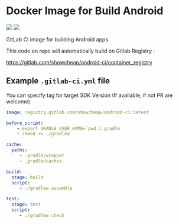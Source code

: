 # Docker Image for Build Android 
[![](https://images.microbadger.com/badges/image/showcheap/gitlab-ci-android.svg)](https://microbadger.com/images/showcheap/gitlab-ci-android "Get your own image badge on microbadger.com")
[![](https://images.microbadger.com/badges/version/showcheap/gitlab-ci-android.svg)](https://microbadger.com/images/showcheap/gitlab-ci-android "Get your own version badge on microbadger.com")

GitLab CI image for building Android apps

This code on repo will automatically build on Gitlab Registry : 

https://gitlab.com/showcheap/android-ci/container_registry

## Example `.gitlab-ci.yml` file
You can specify tag for target SDK Version (If available, if not PR are welcome)
```yml
image: registry.gitlab.com/showcheap/android-ci:latest

before_script:
    - export GRADLE_USER_HOME=`pwd`/.gradle
    - chmod +x ./gradlew

cache:
  paths:
     - .gradle/wrapper
     - .gradle/caches

build:
  stage: build
  script:
     - ./gradlew assemble

test:
  stage: test
  script:
     - ./gradlew check

```
